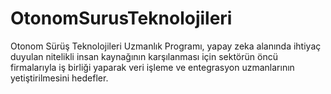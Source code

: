 # OtonomSurusTeknolojileri
Otonom Sürüş Teknolojileri Uzmanlık Programı, yapay zeka alanında ihtiyaç duyulan nitelikli insan kaynağının karşılanması için sektörün öncü firmalarıyla iş birliği yaparak veri işleme ve entegrasyon uzmanlarının yetiştirilmesini hedefler.
